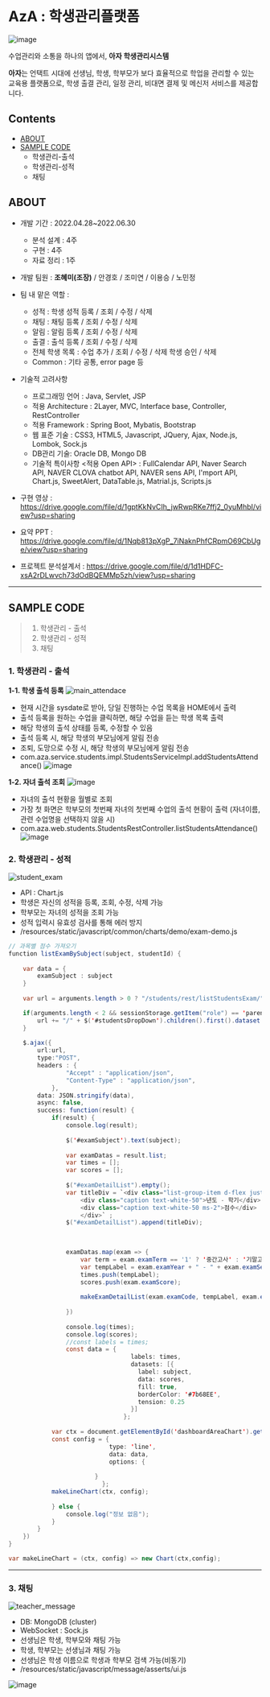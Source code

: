 # AzA : 학생관리플랫폼
![image](https://user-images.githubusercontent.com/85826542/177026070-9ca11667-ca04-4ade-aa95-075a42c1e1be.png)

수업관리와 소통을 하나의 앱에서, **아자 학생관리시스템**

**아자**는 언택트 시대에 선생님, 학생, 학부모가 보다 효율적으로 학업을 관리할 수 있는 교육용 플랫폼으로, 학생 출결 관리, 일정 관리, 비대면 결제 및 메신저 서비스를 제공합니다.

## Contents

-   [ABOUT](#ABOUT)
-   [SAMPLE CODE](#SAMPLE-CODE)
	- 학생관리-출석
	- 학생관리-성적
	- 채팅

## ABOUT

* 개발 기간 : 2022.04.28~2022.06.30
	* 분석 설계 : 4주
	* 구현 : 4주
	* 자료 정리 : 1주
* 개발 팀원 : **조혜미(조장)** / 안경호 / 조미연 / 이용승 / 노민정
* 팀 내 맡은 역할 :   
	- 성적 : 
	학생 성적 등록 / 조회 / 수정 / 삭제
	- 채팅 :
	채팅 등록 / 조회 / 수정 / 삭제 
	- 알림 :
	알림 등록 / 조회 / 수정 / 삭제
	- 출결 :
	출석 등록 / 조회 / 수정 / 삭제
	- 전체 학생 목록 :
	수업 추가 / 조회 / 수정 / 삭제
	학생 승인 / 삭제
	- Common :
	기타 공통, error page 등
* 기술적 고려사항
	* 프로그래밍 언어 :
		Java, Servlet, JSP
	* 적용 Architecture :
		2Layer, MVC, Interface base, Controller, RestController
	* 적용 Framework : 
		Spring Boot, Mybatis, Bootstrap
	* 웹 표준 기술 :
		CSS3, HTML5, Javascript, JQuery, Ajax, Node.js, Lombok, Sock.js
	* DB관리 기술:
		Oracle DB, Mongo DB
	* 기술적 특이사항 <적용 Open API> :
		FullCalendar API, Naver Search API, NAVER CLOVA chatbot API, NAVER sens API, I'mport API, Chart.js, SweetAlert, DataTable.js, Matrial.js, Scripts.js
	
* 구현 영상 : https://drive.google.com/file/d/1gptKkNvCIh_jwRwpRKe7ffj2_0yuMhbI/view?usp=sharing
* 요약 PPT : 
https://drive.google.com/file/d/1Nqb813pXgP_7iNaknPhfCRpmO69CbUge/view?usp=sharing
* 프로젝트 분석설계서 :
https://drive.google.com/file/d/1d1HDFC-xsA2rDLwvch73dOdBQEMMp5zh/view?usp=sharing

***

## SAMPLE CODE
> 1. 학생관리 - 출석
> 2. 학생관리 - 성적
> 3. 채팅

### 1. 학생관리 - 출석

**1-1. 학생 출석 등록**
![main_attendace](https://user-images.githubusercontent.com/85826542/177026047-e739b864-4c98-4d28-a9a2-3be7c92c85f8.gif)
* 현재 시간을 sysdate로 받아, 당일 진행하는 수업 목록을 HOME에서 출력
* 출석 등록을 원하는 수업을 클릭하면, 해당 수업을 듣는 학생 목록 출력
* 해당 학생의 출석 상태를 등록, 수정할 수 있음
* 출석 등록 시, 해당 학생의 부모님에게 알림 전송
* 조퇴, 도망으로 수정 시, 해당 학생의 부모님에게 알림 전송
* com.aza.service.students.impl.StudentsServiceImpl.addStudentsAttendance()
	![image](https://user-images.githubusercontent.com/85826542/177026292-dc7cfe59-6726-4194-a482-624194795301.png)

**1-2. 자녀 출석 조회**
![image](https://user-images.githubusercontent.com/85826542/177026978-64e6592a-f2c6-4f9a-8b85-62276132ef75.png)
* 자녀의 출석 현황을 월별로 조회
* 가장 첫 화면은 학부모의 첫번째 자녀의 첫번째 수업의 출석 현황이 출력 (자녀이름, 관련 수업명을 선택하지 않을 시) 
* com.aza.web.students.StudentsRestController.listStudentsAttendance()
	![image](https://user-images.githubusercontent.com/85826542/177027170-c26e036c-17a2-4fa9-8d86-2feb0af29486.png)
	
	
### 2. 학생관리 - 성적
![student_exam](https://user-images.githubusercontent.com/85826542/177072372-861c512e-98db-495e-8afa-5ccc70f24bff.gif)
* API : Chart.js
* 학생은 자신의 성적을 등록, 조회, 수정, 삭제 가능
* 학부모는 자녀의 성적을 조회 가능
* 성적 입력시 유효성 검사를 통해 에러 방지
* /resources/static/javascript/common/charts/demo/exam-demo.js
```java	
// 과목별 점수 가져오기
function listExamBySubject(subject, studentId) {
	
	var data = {
		examSubject : subject
	}
	
	var url = arguments.length > 0 ? "/students/rest/listStudentsExam/"+studentId : "/students/rest/listStudentsExam";

	if(arguments.length < 2 && sessionStorage.getItem("role") == 'parent') {
		url += "/" + $('#studentsDropDown').children().first().dataset.studentid;
	}
	
	$.ajax({
		url:url,
		type:"POST",
		headers : {
                "Accept" : "application/json",
                "Content-Type" : "application/json",                                    
            },
    	data: JSON.stringify(data),
    	async: false,
        success: function(result) {
			if(result) {
				console.log(result);
				
				$('#examSubject').text(subject);
				
				var examDatas = result.list;
				var times = [];
				var scores = [];
				
				$("#examDetailList").empty();
				var titleDiv = `<div class="list-group-item d-flex justify-content-between px-0">
                    <div class="caption text-white-50">년도 - 학기</div>
                    <div class="caption text-white-50 ms-2">점수</div>
                    </div>` ;
				$("#examDetailList").append(titleDiv);
				

				
				examDatas.map(exam => {
					var term = exam.examTerm == '1' ? '중간고사' : '기말고사';
					var tempLabel = exam.examYear + " - " + exam.examSemester + " " + term;
					times.push(tempLabel);
					scores.push(exam.examScore);
					
					makeExamDetailList(exam.examCode, tempLabel, exam.examScore, subject);
					
				})
				
				console.log(times);
				console.log(scores);
				//const labels = times;
				const data = {
								  labels: times,
								  datasets: [{
								    label: subject,
								    data: scores,
								    fill: true,
								    borderColor: '#7b68EE',
								    tension: 0.25
								  }]
								};
								
			var ctx = document.getElementById('dashboardAreaChart').getContext('2d');
			const config = {
						    type: 'line',
						    data: data,
						    options: {
							
						}
						  };					
			makeLineChart(ctx, config);
								
			} else {
				console.log("정보 없음");
			}
		}    
	})
}

var makeLineChart = (ctx, config) => new Chart(ctx,config);
```
***
### 3. 채팅
![teacher_message](https://user-images.githubusercontent.com/85826542/177072400-c349587a-b96c-4741-b06a-f84ab39b0b10.gif)
* DB: MongoDB (cluster)
* WebSocket : Sock.js
* 선생님은 학생, 학부모와 채팅 가능
* 학생, 학부모는 선생님과 채팅 가능
* 선생님은 학생 이름으로 학생과 학부모 검색 가능(비동기)
* /resources/static/javascript/message/asserts/ui.js

![image](https://user-images.githubusercontent.com/85826542/177073419-09a65547-8cdf-43f3-8fd7-535d4879b6a4.png)


